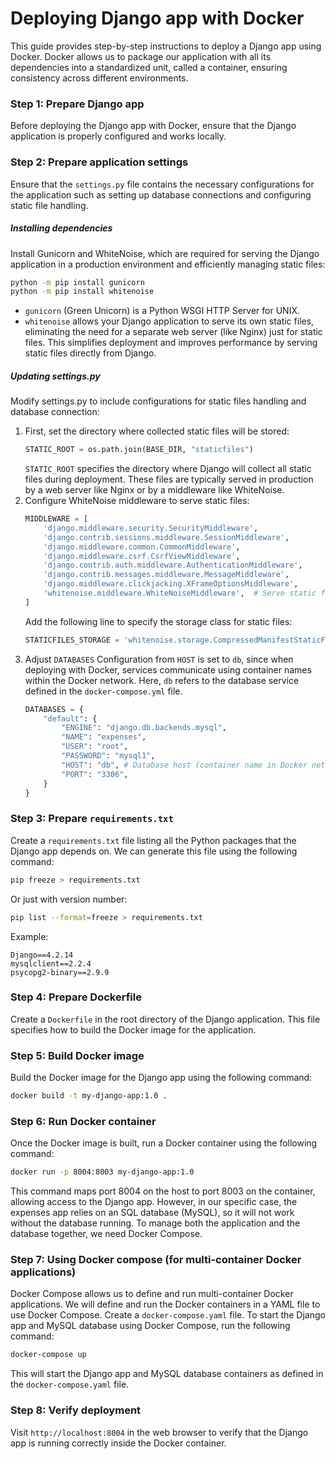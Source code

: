 # Deploying Django app with Docker

This guide provides step-by-step instructions to deploy a Django app using Docker. Docker allows us to package our application with all its dependencies into a standardized unit, called a container, ensuring consistency across different environments.

### Step 1: Prepare Django app
Before deploying the Django app with Docker, ensure that the Django application is properly configured and works locally.

### Step 2: Prepare application settings
Ensure that the `settings.py` file contains the necessary configurations for the application such as setting up database connections and configuring static file handling.

##### Installing dependencies
Install Gunicorn and WhiteNoise, which are required for serving the Django application in a production environment and efficiently managing static files:
```bash
python -m pip install gunicorn
python -m pip install whitenoise
```
* `gunicorn` (Green Unicorn) is a Python WSGI HTTP Server for UNIX.
* `whitenoise` allows your Django application to serve its own static files, eliminating the need for a separate web server (like Nginx) just for static files. This simplifies deployment and improves performance by serving static files directly from Django.

##### Updating settings.py
Modify settings.py to include configurations for static files handling and database connection:

1. First, set the directory where collected static files will be stored:
    ```python
    STATIC_ROOT = os.path.join(BASE_DIR, "staticfiles")
    ```
    `STATIC_ROOT` specifies the directory where Django will collect all static files during deployment. These files are typically served  in production by a web server like Nginx or by a middleware like WhiteNoise.
2. Configure WhiteNoise middleware to serve static files:
    ```python
    MIDDLEWARE = [
        'django.middleware.security.SecurityMiddleware',
        'django.contrib.sessions.middleware.SessionMiddleware',
        'django.middleware.common.CommonMiddleware',
        'django.middleware.csrf.CsrfViewMiddleware',
        'django.contrib.auth.middleware.AuthenticationMiddleware',
        'django.contrib.messages.middleware.MessageMiddleware',
        'django.middleware.clickjacking.XFrameOptionsMiddleware',
        'whitenoise.middleware.WhiteNoiseMiddleware',  # Serve static files
    ]
    ```
    Add the following line to specify the storage class for static files:
    ```python
    STATICFILES_STORAGE = 'whitenoise.storage.CompressedManifestStaticFilesStorage'
    ```
3. Adjust `DATABASES` Configuration from `HOST` is set to `db`, since when deploying with Docker, services communicate using container names within the Docker network. Here, `db` refers to the database service defined in the `docker-compose.yml` file.
    ```python
    DATABASES = {
        "default": {
            "ENGINE": "django.db.backends.mysql",
            "NAME": "expenses",
            "USER": "root",
            "PASSWORD": "mysql1",
            "HOST": "db", # Database host (container name in Docker network)
            "PORT": "3306",
        }
    }
    ```

### Step 3: Prepare `requirements.txt`
Create a `requirements.txt` file listing all the Python packages that the Django app depends on. We can generate this file using the following command:
```bash
pip freeze > requirements.txt
```
Or just with version number:

```bash
pip list --format=freeze > requirements.txt
```
Example:
```text
Django==4.2.14
mysqlclient==2.2.4
psycopg2-binary==2.9.9
```

### Step 4: Prepare Dockerfile
Create a `Dockerfile` in the root directory of the Django application. This file specifies how to build the Docker image for the application.

### Step 5: Build Docker image
Build the Docker image for the Django app using the following command:

```bash
docker build -t my-django-app:1.0 .
```

### Step 6: Run Docker container
Once the Docker image is built, run a Docker container using the following command:

```bash
docker run -p 8004:8003 my-django-app:1.0
```

This command maps port 8004 on the host to port 8003 on the container, allowing access to the Django app.
However, in our specific case, the expenses app relies on an SQL database (MySQL), so it will not work without the database running. To manage both the application and the database together, we need Docker Compose.

### Step 7: Using Docker compose (for multi-container Docker applications)
Docker Compose allows us to define and run multi-container Docker applications. We will define and run the Docker containers in a YAML file to use Docker Compose. Create a `docker-compose.yaml` file. To start the Django app and MySQL database using Docker Compose, run the following command:

```bash
docker-compose up
```

This will start the Django app and MySQL database containers as defined in the `docker-compose.yaml` file.

### Step 8: Verify deployment
Visit `http://localhost:8004` in the web browser to verify that the Django app is running correctly inside the Docker container.